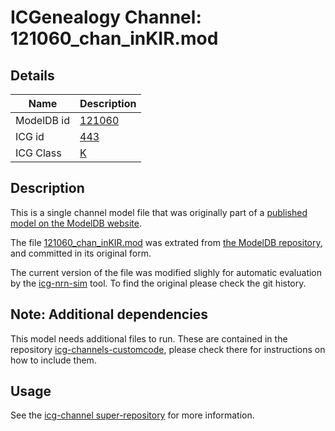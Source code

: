 # ICGenealogy Channel: 121060\_chan\_inKIR.mod

## Details

Name | Description
---- | -----------
ModelDB id | [121060](http://senselab.med.yale.edu/ModelDB/ShowModel.cshtml?model=121060)
ICG id | [443](http://icg.neurotheory.ox.ac.uk/channels/1/443)
ICG Class | [K](http://icg.neurotheory.ox.ac.uk/channels/1)

## Description

This is a single channel model file that was originally part of a [published model on the ModelDB website](http://senselab.med.yale.edu/ModelDB/ShowModel.cshtml?model=121060).


The file [121060\_chan\_inKIR.mod](121060_chan_inKIR.mod) was extrated from [the ModelDB repository](http://senselab.med.yale.edu/ModelDB/ShowModel.cshtml?model=121060), and committed in its original form.

The current version of the file was modified slighly for automatic evaluation by the [icg-nrn-sim](https://github.com/icgenealogy/icg-nrn-sim) tool. To find the original please check the git history.


## Note: Additional dependencies
This model needs additional files to run. These are contained in the repository [icg-channels-customcode](https://github.com/icgenealogy/icg-channels-customcode), please check there for instructions on how to include them.


## Usage

See the [icg-channel super-repository](https://github.com/icgenealogy/icg-channels) for more information.
